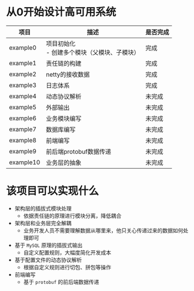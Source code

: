 # 从0开始设计高可用系统

| 项目        | 描述                                | 是否完成 |
|-----------|-----------------------------------|------|
| example0  | 项目初始化<br/> - 创建多个模块（父模块、子模块）<br/> | 完成   |
| example1  | 责任链的构建                            | 完成   |
| example2  | netty的接收数据                        | 完成   |
| example3  | 日志体系                              | 完成   |
| example4  | 动态协议解析                            | 未完成  |
| example5  | 外部输出                              | 未完成  |
| example6  | 业务模块编写                            | 未完成  |
| example7  | 数据库编写                             | 未完成  |
| example8  | 前端编写                              | 未完成  |
| example9  | 前后端protobuf数据传递                   | 未完成  |
| example10 | 业务层的抽象                            | 未完成  |

# 该项目可以实现什么

- 架构层的插拔式模块处理
    - 依据责任链的原理进行模块分离，降低耦合
- 架构层和业务层完全解耦
    - 业务开发人员不需要理解数据从哪里来，他只关心传递过来的数据如何处理即可
- 基于 `MySQL` 原理的插拔式输出
    - 自定义配置规则，大幅度简化开发成本
- 基于配置文件的动态协议解析
    - 根据自定义规则进行切包、拼包等操作
- 前端编写
    - 基于 `protobuf` 的前后端数据传递